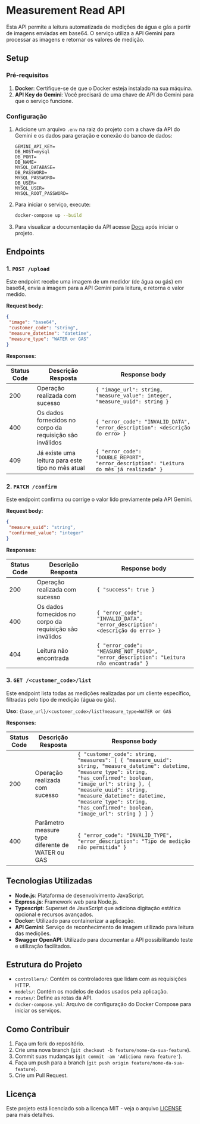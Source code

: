 # Measurement Read API

Esta API permite a leitura automatizada de medições de água e gás a partir de imagens enviadas em base64. O serviço utiliza a API Gemini para processar as imagens e retornar os valores de medição. 

## Setup

### Pré-requisitos
1. **Docker**: Certifique-se de que o Docker esteja instalado na sua máquina.
2. **API Key do Gemini**: Você precisará de uma chave de API do Gemini para que o serviço funcione.

### Configuração

1. Adicione um arquivo `.env` na raiz do projeto com a chave da API do Gemini e os dados para geração e conexão do banco de dados:
    ```
    GEMINI_API_KEY=
    DB_HOST=mysql
    DB_PORT=
    DB_NAME=
    MYSQL_DATABASE=
    DB_PASSWORD=
    MYSQL_PASSWORD=
    DB_USER=
    MYSQL_USER=
    MYSQL_ROOT_PASSWORD=
    ```

2. Para iniciar o serviço, execute:
    ```bash
    docker-compose up --build
    ```

3. Para visualizar a documentação da API acesse [Docs](http://localhost/docs) após iniciar o projeto.

## Endpoints

### 1. `POST /upload`

Este endpoint recebe uma imagem de um medidor (de água ou gás) em base64, envia a imagem para a API Gemini para leitura, e retorna o valor medido.

**Request body:**
```json
{
 "image": "base64",
 "customer_code": "string",
 "measure_datetime": "datetime",
 "measure_type": "WATER or GAS"
}
```

**Responses:**

| Status Code | Descrição Resposta                                                                 | Response body                                                                 |
|-------------|-----------------------------------------------------------------------------------|---------------------------------------------------------------------------------------------|
| 200         | Operação realizada com sucesso                                                     | `{ "image_url": string, "measure_value": integer, "measure_uuid": string }`                  |
| 400         | Os dados fornecidos no corpo da requisição são inválidos                           | `{ "error_code": "INVALID_DATA", "error_description": <descrição do erro> }`                |
| 409         | Já existe uma leitura para este tipo no mês atual                                  | `{ "error_code": "DOUBLE_REPORT", "error_description": "Leitura do mês já realizada" }`     |

### 2. `PATCH /confirm`

Este endpoint confirma ou corrige o valor lido previamente pela API Gemini.

**Request body:**
```json
{
 "measure_uuid": "string",
 "confirmed_value": "integer"
}
```

**Responses:**

| Status Code | Descrição Resposta                                                                 | Response body                                                                 |
|-------------|-----------------------------------------------------------------------------------|---------------------------------------------------------------------------------------------|
| 200         | Operação realizada com sucesso                                                     | `{ "success": true }`                                                                        |
| 400         | Os dados fornecidos no corpo da requisição são inválidos                           | `{ "error_code": "INVALID_DATA", "error_description": <descrição do erro> }`                |
| 404         | Leitura não encontrada                                                             | `{ "error_code": "MEASURE_NOT_FOUND", "error_description": "Leitura não encontrada" }`      |

### 3. `GET /<customer_code>/list`

Este endpoint lista todas as medições realizadas por um cliente específico, filtradas pelo tipo de medição (água ou gás).

**Uso:** `{base_url}/<customer_code>/list?measure_type=WATER or GAS`

**Responses:**

| Status Code | Descrição Resposta                                                               | Response body                                                                                                                                           |
|-------------|---------------------------------------------------------------------------------|--------------------------------------------------------------------------------------------------------------------------------------------------------------------|
| 200         | Operação realizada com sucesso                                                   | `{ "customer_code": string, "measures": [ { "measure_uuid": string, "measure_datetime": datetime, "measure_type": string, "has_confirmed": boolean, "image_url": string }, { "measure_uuid": string, "measure_datetime": datetime, "measure_type": string, "has_confirmed": boolean, "image_url": string } ] }` |
| 400         | Parâmetro measure type diferente de WATER ou GAS                                 | `{ "error_code": "INVALID_TYPE", "error_description": "Tipo de medição não permitida" }`                                                                          |

## Tecnologias Utilizadas

- **Node.js**: Plataforma de desenvolvimento JavaScript.
- **Express.js**: Framework web para Node.js.
- **Typescript**: Superset de JavaScript que adiciona digitação estática opcional e recursos avançados.
- **Docker**: Utilizado para containerizar a aplicação.
- **API Gemini**: Serviço de reconhecimento de imagem utilizado para leitura das medições.
- **Swagger OpenAPI**: Utilizado para documentar a API possibilitando teste e utilização facilitados.
  
## Estrutura do Projeto

- `controllers/`: Contém os controladores que lidam com as requisições HTTP.
- `models/`: Contém os modelos de dados usados pela aplicação.
- `routes/`: Define as rotas da API.
- `docker-compose.yml`: Arquivo de configuração do Docker Compose para iniciar os serviços.

## Como Contribuir

1. Faça um fork do repositório.
2. Crie uma nova branch (`git checkout -b feature/nome-da-sua-feature`).
3. Commit suas mudanças (`git commit -am 'Adiciona nova feature'`).
4. Faça um push para a branch (`git push origin feature/nome-da-sua-feature`).
5. Crie um Pull Request.

## Licença

Este projeto está licenciado sob a licença MIT - veja o arquivo [LICENSE](LICENSE) para mais detalhes.
